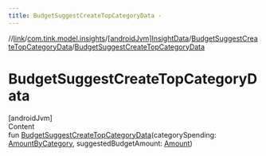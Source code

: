 ```yaml
---
title: BudgetSuggestCreateTopCategoryData -
---
```

//[link](../../../index.md)/[com.tink.model.insights](../../index.md)/[[androidJvm]InsightData](../index.md)/[BudgetSuggestCreateTopCategoryData](index.md)/[BudgetSuggestCreateTopCategoryData](-budget-suggest-create-top-category-data.md)



# BudgetSuggestCreateTopCategoryData  
[androidJvm]  
Content  
fun [BudgetSuggestCreateTopCategoryData](-budget-suggest-create-top-category-data.md)(categorySpending: [AmountByCategory](../../../com.tink.model.relations/[android-jvm]-amount-by-category/index.md), suggestedBudgetAmount: [Amount](../../../com.tink.model.misc/[android-jvm]-amount/index.md))  




